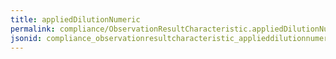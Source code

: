 ```yaml
---
title: appliedDilutionNumeric
permalink: compliance/ObservationResultCharacteristic.appliedDilutionNumeric.html
jsonid: compliance_observationresultcharacteristic_applieddilutionnumeric
---
```

